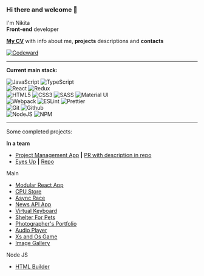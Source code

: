 ### Hi there and welcome 👋
I'm Nikita  
**Front-end** developer

[**My CV**](https://rewired25.github.io/rsschool-cv/) with info about me, **projects** descriptions and **contacts**

[![Codeward](https://www.codewars.com/users/ReWired25/badges/small)](https://www.codewars.com/users/ReWired25)

---

**Сurrent main stack:**

![JavaScript](https://img.shields.io/badge/JavaScript-black?logo=javascript&style=for-the-badge)
![TypeScript](https://img.shields.io/badge/TypeScript-blue?logo=TypeScript&logoColor=white&style=for-the-badge)  
![React](https://img.shields.io/badge/React-282c34?logo=react&style=for-the-badge)
![Redux](https://img.shields.io/badge/Redux-764abc?logo=redux&style=for-the-badge)  
![HTML5](https://img.shields.io/badge/HTML5-e54c21?logo=html5&logoColor=white&style=for-the-badge)
![CSS3](https://img.shields.io/badge/CSS3-214ce5?logo=css3&logoColor=white&style=for-the-badge)
![SASS](https://img.shields.io/badge/SASS-cf649a?logo=sass&logoColor=white&style=for-the-badge)
![Material UI](https://img.shields.io/badge/Material%20UI-0071e3?logo=mui&logoColor=white&style=for-the-badge)  
![Webpack](https://img.shields.io/badge/Webpack-2b3a42?logo=webpack&style=for-the-badge)
![ESLint](https://img.shields.io/badge/Eslint-4b32c3?logo=eslint&logoColor=white&style=for-the-badge)
![Prettier](https://img.shields.io/badge/Prettier-1a2b34?logo=prettier&style=for-the-badge)  
![Git](https://img.shields.io/badge/Git-f0f0e8?logo=git&style=for-the-badge)
![Github](https://img.shields.io/badge/Github-24292f?logo=github&style=for-the-badge)  
![NodeJS](https://img.shields.io/badge/Node.js-5dae47?logo=node.js&logoColor=white&style=for-the-badge)
![NPM](https://img.shields.io/badge/NPM-c53231?logo=npm&logoColor=white&style=for-the-badge)

---

Some completed projects:

**In a team**  
* [Project Management App](https://project-kanban.netlify.app/) **|** [PR with description in repo](https://github.com/Verbena336/project-management-app/pull/44)
* [Eyes Up](https://eyesup.netlify.app) **|** [Repo](https://github.com/oxanacode/Eyes-up/tree/develop)

Main
* [Modular React App](https://react-tasks-rss.netlify.app/)
* [CPU Store](https://rewired25.github.io/RSS-main-stages/online-store/)
* [Async Race](https://rewired25.github.io/RSS-main-stages/async-race/)
* [News API App](https://rewired25.github.io/RSS-main-stages/migration-newip-to-ts/)
* [Virtual Keyboard](https://rewired25.github.io/virtual-keyboard/)
* [Shelter For Pets](https://rewired25.github.io/RSS-main-stages/shelter/pages/main/)
* [Photographer's Portfolio](https://rewired25.github.io/RSS-prestage/portfolio/)
* [Audio Player](https://rewired25.github.io/RSS-prestage/js30-audio-player/)
* [Xs and Os Game](https://rewired25.github.io/RSS-prestage/tic-tac-toe/)
* [Image Gallery](https://rewired25.github.io/RSS-prestage/image-gallery/)

Node JS
* [HTML Builder](https://github.com/ReWired25/HTML-builder)

<!--
**ReWired25/ReWired25** is a ✨ _special_ ✨ repository because its `README.md` (this file) appears on your GitHub profile.
Here are some ideas to get you started:
- 🔭 I’m currently working on ...
- 🌱 I’m currently learning ...
- 👯 I’m looking to collaborate on ...
- 🤔 I’m looking for help with ...
- 💬 Ask me about ...
- 📫 How to reach me: ...
- 😄 Pronouns: ...
- ⚡ Fun fact: ...
-->

